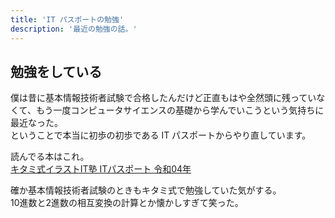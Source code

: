 ```yaml
---
title: 'IT パスポートの勉強'
description: '最近の勉強の話。'
---
```


## 勉強をしている

僕は昔に基本情報技術者試験で合格したんだけど正直もはや全然頭に残っていなくて、もう一度コンピュータサイエンスの基礎から学んでいこうという気持ちに最近なった。  
ということで本当に初歩の初歩である IT パスポートからやり直しています。

読んでる本はこれ。  
[キタミ式イラストIT塾 ITパスポート 令和04年](https://amzn.to/3eGZdEy)

確か基本情報技術者試験のときもキタミ式で勉強していた気がする。  
10進数と2進数の相互変換の計算とか懐かしすぎて笑った。

